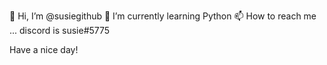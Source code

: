👋 Hi, I’m @susiegithub
🌱 I’m currently learning Python 
📫 How to reach me ... discord is susie#5775

Have a nice day!
